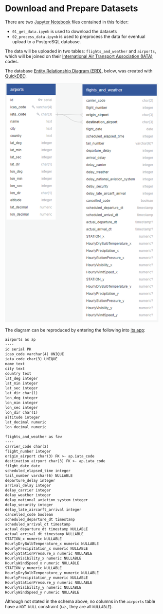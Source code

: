# Download and Prepare Datasets

There are two [Jupyter Notebook](https://jupyter.org/) files contained in this folder:
- `01_get_data.ipynb` is used to download the datasets
- `02_process_data.ipynb` is used to preprocess the data for eventual upload to a PostgreSQL database.

The data will be uploaded in two tables: `flights_and_weather` and `airports`, which will be joined on their [International Air Transport Association (IATA)](https://www.iata.org/) codes.

The database [Entity Relationship Diagram (ERD)](https://www.lucidchart.com/pages/er-diagrams), below, was created with [QuickDBD](https://www.quickdatabasediagrams.com/).

![entity relationship diagram](../resources/images/db_entity_relationship_diagram.png)

The diagram can be reproduced by entering the following into [its app](https://app.quickdatabasediagrams.com/):

```
airports as ap
----
id serial PK
icao_code varchar(4) UNIQUE
iata_code char(3) UNIQUE
name text
city text
country text
lat_deg integer
lat_min integer
lat_sec integer
lat_dir char(1)
lon_deg integer
lon_min integer
lon_sec integer
lon_dir char(1)
altitude integer
lat_decimal numeric
lon_decimal numeric

flights_and_weather as faw
----
carrier_code char(2)
flight_number integer
origin_airport char(3) FK >- ap.iata_code
destination_airport char(3) FK >- ap.iata_code
filght_date date
scheduled_elapsed_time integer
tail_number varchar(6) NULLABLE
departure_delay integer
arrival_delay integer
delay_carrier integer
delay_weather integer
delay_national_aviation_system integer
delay_security integer
delay_late_aircarft_arrival integer
cancelled_code boolean
scheduled_departure_dt timestamp
scheduled_arrival_dt timestamp
actual_departure_dt timestamp NULLABLE
actual_arrival_dt timestamp NULLABLE
STATION_x numeric NULLABLE
HourlyDryBulbTemperature_x numeric NULLABLE
HourlyPrecipitation_x numeric NULLABLE
HourlyStationPressure_x numeric NULLABLE
HourlyVisibility_x numeric NULLABLE
HourlyWindSpeed_x numeric NULLABLE
STATION_y numeric NULLABLE
HourlyDryBulbTemperature_y numeric NULLABLE
HourlyPrecipitation_y numeric NULLABLE
HourlyStationPressure_y numeric NULLABLE
HourlyVisibility_y numeric NULLABLE
HourlyWindSpeed_y numeric NULLABLE
```

Although not stated in the schema above, no columns in the `airports` table have a `NOT NULL` constraint (*i.e.*, they are all `NULLABLE`).